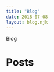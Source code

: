 ```yaml
---
title: "Blog"
date: 2018-07-08
layout: blog.njk
---
```


<div class="page-tag">Blog</div>

<h1 class="page-title">Posts</h1>

<style>
.archive {
  padding-left: 0;
}

.archive__post {
  display: flex;
  list-style: none;
  margin-left: 0;
  max-width: 460px;
}

.archive__title {
  flex: 1 1 auto;
  color: var(--color);
  font-weight: 700;
}

.archive__date {
  flex: 0 0 100px;
  text-align: right;
}
</style>
